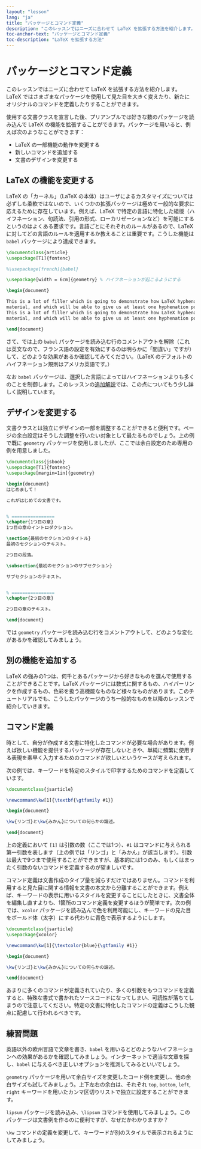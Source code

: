 ```yaml
---
layout: "lesson"
lang: "ja"
title: "パッケージとコマンド定義"
description: "このレッスンではニーズに合わせて LaTeX を拡張する方法を紹介します。LaTeX ではさまざまなパッケージを使用して見た目を大きく変えたり、新たにオリジナルのコマンドを定義したりすることができます。"
toc-anchor-text: "パッケージとコマンド定義"
toc-description: "LaTeX を拡張する方法"
---
```


# パッケージとコマンド定義

<span class="summary">このレッスンではニーズに合わせて LaTeX を拡張する方法を紹介します。LaTeX ではさまざまなパッケージを使用して見た目を大きく変えたり、新たにオリジナルのコマンドを定義したりすることができます。</span>

使用する文書クラスを宣言した後、プリアンブルでは好きな数のパッケージを読み込んで LaTeX の機能を拡張することができます。パッケージを用いると、例えば次のようなことができます：

* LaTeX の一部機能の動作を変更する
* 新しいコマンドを追加する
* 文書のデザインを変更する

## LaTeX の機能を変更する

LaTeX の「カーネル」（LaTeX の本体）はユーザによるカスタマイズについては必ずしも柔軟ではないので、いくつかの拡張パッケージは極めて一般的な要求に応えるために存在しています。例えば、LaTeX で特定の言語に特化した組版（ハイフネーション、句読法、引用の形式、ローカリゼーションなど）を可能にするというのはよくある要求です。言語ごとにそれぞれのルールがあるので、LaTeX に対してどの言語のルールを適用するか教えることは重要です。こうした機能は `babel` パッケージにより達成できます。

```latex
\documentclass{article}
\usepackage[T1]{fontenc}

%\usepackage[french]{babel}

\usepackage[width = 6cm]{geometry} % ハイフネーションが起こるようにする

\begin{document}

This is a lot of filler which is going to demonstrate how LaTeX hyphenates
material, and which will be able to give us at least one hyphenation point.
This is a lot of filler which is going to demonstrate how LaTeX hyphenates
material, and which will be able to give us at least one hyphenation point.

\end{document}
```

さて、では上の `babel` パッケージを読み込む行のコメントアウトを解除（これは英文なので、フランス語の設定を有効にするのは明らかに「間違い」ですが）して、どのような効果があるか確認してみてください。（LaTeX のデフォルトのハイフネーション規則はアメリカ英語です。）

なお `babel` パッケージは、選択した言語によってはハイフネーションよりも多くのことを制御します。このレッスンの[追加解説](more-06)では、この点についてもう少し詳しく説明しています。

## デザインを変更する

文書クラスとは独立にデザインの一部を調整することができると便利です。ページの余白設定はそうした調整を行いたい対象として最たるものでしょう。上の例で既に `geometry` パッケージを使用しましたが、ここでは余白設定のため専用の例を用意しました。

```latex
\documentclass{jsbook}
\usepackage[T1]{fontenc}
\usepackage[margin=1in]{geometry}

\begin{document}
はじめまして！

これがはじめての文書です。


% ================
\chapter{1つ目の章}
1つ目の章のイントロダクション。

\section{最初のセクションのタイトル}
最初のセクションのテキスト。

2つ目の段落。

\subsection{最初のセクションのサブセクション}

サブセクションのテキスト。


% ================
\chapter{2つ目の章}

2つ目の章のテキスト。

\end{document}
```

では `geometry` パッケージを読み込む行をコメントアウトして、どのような変化があるかを確認してみましょう。

## 別の機能を追加する

LaTeX の強みの1つは、何千とあるパッケージから好きなものを選んで使用することができることです。LaTeX パッケージには数式に関するもの、ハイパーリンクを作成するもの、色彩を扱う高機能なものなど様々なものがあります。このチュートリアルでも、こうしたパッケージのうち一般的なものを以降のレッスンで紹介していきます。

## コマンド定義

時として、自分が作成する文書に特化したコマンドが必要な場合があります。例えば欲しい機能を提供するパッケージが存在しないときや、単純に頻繁に使用する表現を素早く入力するためのコマンドが欲しいというケースが考えられます。

次の例では、キーワードを特定のスタイルで印字するためのコマンドを定義しています。

```latex
\documentclass{jsarticle}

\newcommand\kw[1]{\textbf{\gtfamily #1}}

\begin{document}

\kw{リンゴ}と\kw{みかん}についての何らかの論述。

\end{document}
```

上の定義において `[1]` は引数の数（ここでは1つ）、`#1` はコマンドに与えられる第一引数を表します（上の例では「リンゴ」と「みかん」が該当します）。引数は最大で9つまで使用することができますが、基本的には1つのみ、もしくはまったく引数のないコマンドを定義するのが望ましいです。

コマンド定義は文書作成のタイプ量を減らすだけではありません。コマンドを利用すると見た目に関する情報を文書の本文から分離することができます。例えば、キーワードの表示に用いるスタイルを変更することにしたときに、文書全体を編集し直すよりも、1箇所のコマンド定義を変更するほうが簡単です。次の例では、`xcolor` パッケージを読み込んで色を利用可能にし、キーワードの見た目をボールド体（太字）にする代わりに青色で表示するようにします。

```latex
\documentclass{jsarticle}
\usepackage{xcolor}

\newcommand\kw[1]{\textcolor{blue}{\gtfamily #1}}

\begin{document}

\kw{リンゴ}と\kw{みかん}についての何らかの論述。

\end{document}
```

あまりに多くのコマンドが定義されていたり、多くの引数をもつコマンドを定義すると、特殊な書式で書かれたソースコードになってしまい、可読性が落ちてしまうので注意してください。特定の文書に特化したコマンドの定義はこうした観点に配慮して行われるべきです。

## 練習問題

英語以外の欧州言語で文章を書き、`babel` を用いるとどのようなハイフネーションへの効果があるかを確認してみましょう。インターネットで適当な文章を探し、`babel` に与えるべき正しいオプションを推測してみるといいでしょう。

`geometry` パッケージを用いて余白サイズを変更したコード例を変更し、他の余白サイズも試してみましょう。上下左右の余白は、それぞれ `top`, `bottom`, `left`, `right` キーワードを用いたカンマ区切りリストで独立に設定することができます。

`lipsum` パッケージを読み込み、`\lipsum` コマンドを使用してみましょう。このパッケージは文書例を作るのに便利ですが、なぜだかわかりますか？

`\kw` コマンドの定義を変更して、キーワードが別のスタイルで表示されるようにしてみましょう。
